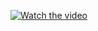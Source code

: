 [![Watch the video](https://img.youtube.com/vi/dQw4w9WgXcQ/maxresdefault.jpg)](https://www.youtube.com/watch?v=rkQZQhloXuE)
